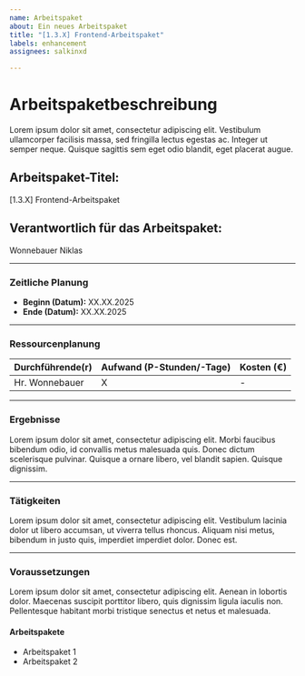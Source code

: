 ```yaml
---
name: Arbeitspaket
about: Ein neues Arbeitspaket
title: "[1.3.X] Frontend-Arbeitspaket"
labels: enhancement
assignees: salkinxd

---
```


# **Arbeitspaketbeschreibung**

Lorem ipsum dolor sit amet, consectetur adipiscing elit. Vestibulum ullamcorper facilisis massa, sed fringilla lectus egestas ac. Integer ut semper neque. Quisque sagittis sem eget odio blandit, eget placerat augue.

## **Arbeitspaket-Titel:**

[1.3.X] Frontend-Arbeitspaket

## **Verantwortlich für das Arbeitspaket:**

Wonnebauer Niklas

---

### **Zeitliche Planung**

- **Beginn (Datum):** XX.XX.2025
- **Ende (Datum):** XX.XX.2025

---

### **Ressourcenplanung**

| **Durchführende(r)** | **Aufwand (P-Stunden/-Tage)** | **Kosten (€)** |
| -------------------- | ----------------------------- | -------------- |
| Hr. Wonnebauer       | X                     | -       |

---

### **Ergebnisse**

Lorem ipsum dolor sit amet, consectetur adipiscing elit. Morbi faucibus bibendum odio, id convallis metus malesuada quis. Donec dictum scelerisque pulvinar. Quisque a ornare libero, vel blandit sapien. Quisque dignissim.

---

### **Tätigkeiten**

Lorem ipsum dolor sit amet, consectetur adipiscing elit. Vestibulum lacinia dolor ut libero accumsan, ut viverra tellus rhoncus. Aliquam nisi metus, bibendum in justo quis, imperdiet imperdiet dolor. Donec est.

---

### **Voraussetzungen**

Lorem ipsum dolor sit amet, consectetur adipiscing elit. Aenean in lobortis dolor. Maecenas suscipit porttitor libero, quis dignissim ligula iaculis non. Pellentesque habitant morbi tristique senectus et netus et malesuada.

#### Arbeitspakete

- Arbeitspaket 1
- Arbeitspaket 2
